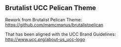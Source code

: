 ## Brutalist UCC Pelican Theme

Rework from Brutalist Pelican Theme: https://github.com/mamcmanus/brutalistpelican

That has been aligned with the UCC Brand Guidelines: http://www.ucc.org/about-us_ucc-logo

